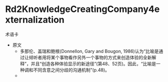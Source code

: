 # Rd2KnowledgeCreatingCompany4externalization

术语卡
- 原文
  + 多那伦、盖瑞和鲍根(Donnellon, Gary and Bougon, 1986)认为“比喻是通过让倾听者用将某个事物看作另外一个事物的方式来创造体验的全新解释”，并且“创造各种体验显示的新途径”(第48、52页)。因此，“比喻是一种调和不同含意之间分歧的沟通机制”(p.48)。
  + 